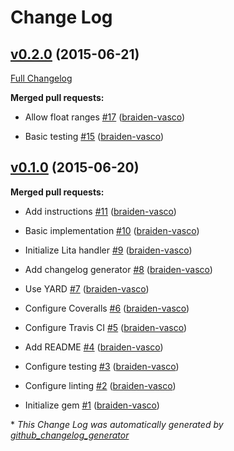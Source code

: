 # Change Log

## [v0.2.0](https://github.com/braiden-vasco/lita-random/tree/v0.2.0) (2015-06-21)

[Full Changelog](https://github.com/braiden-vasco/lita-random/compare/v0.1.0...v0.2.0)

**Merged pull requests:**

- Allow float ranges [\#17](https://github.com/braiden-vasco/lita-random/pull/17) ([braiden-vasco](https://github.com/braiden-vasco))

- Basic testing [\#15](https://github.com/braiden-vasco/lita-random/pull/15) ([braiden-vasco](https://github.com/braiden-vasco))

## [v0.1.0](https://github.com/braiden-vasco/lita-random/tree/v0.1.0) (2015-06-20)

**Merged pull requests:**

- Add instructions [\#11](https://github.com/braiden-vasco/lita-random/pull/11) ([braiden-vasco](https://github.com/braiden-vasco))

- Basic implementation [\#10](https://github.com/braiden-vasco/lita-random/pull/10) ([braiden-vasco](https://github.com/braiden-vasco))

- Initialize Lita handler [\#9](https://github.com/braiden-vasco/lita-random/pull/9) ([braiden-vasco](https://github.com/braiden-vasco))

- Add changelog generator [\#8](https://github.com/braiden-vasco/lita-random/pull/8) ([braiden-vasco](https://github.com/braiden-vasco))

- Use YARD [\#7](https://github.com/braiden-vasco/lita-random/pull/7) ([braiden-vasco](https://github.com/braiden-vasco))

- Configure Coveralls [\#6](https://github.com/braiden-vasco/lita-random/pull/6) ([braiden-vasco](https://github.com/braiden-vasco))

- Configure Travis CI [\#5](https://github.com/braiden-vasco/lita-random/pull/5) ([braiden-vasco](https://github.com/braiden-vasco))

- Add README [\#4](https://github.com/braiden-vasco/lita-random/pull/4) ([braiden-vasco](https://github.com/braiden-vasco))

- Configure testing [\#3](https://github.com/braiden-vasco/lita-random/pull/3) ([braiden-vasco](https://github.com/braiden-vasco))

- Configure linting [\#2](https://github.com/braiden-vasco/lita-random/pull/2) ([braiden-vasco](https://github.com/braiden-vasco))

- Initialize gem [\#1](https://github.com/braiden-vasco/lita-random/pull/1) ([braiden-vasco](https://github.com/braiden-vasco))



\* *This Change Log was automatically generated by [github_changelog_generator](https://github.com/skywinder/Github-Changelog-Generator)*